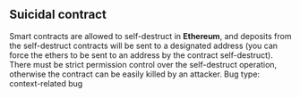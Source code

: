 ## Suicidal contract
Smart contracts are allowed to self-destruct in **Ethereum**, and deposits from the self-destruct contracts will be sent to a designated address (you can force the ethers to be sent to an address by the contract self-destruct). There must be strict permission control over the self-destruct operation, otherwise the contract can be easily killed by an attacker.
Bug type: context-related bug